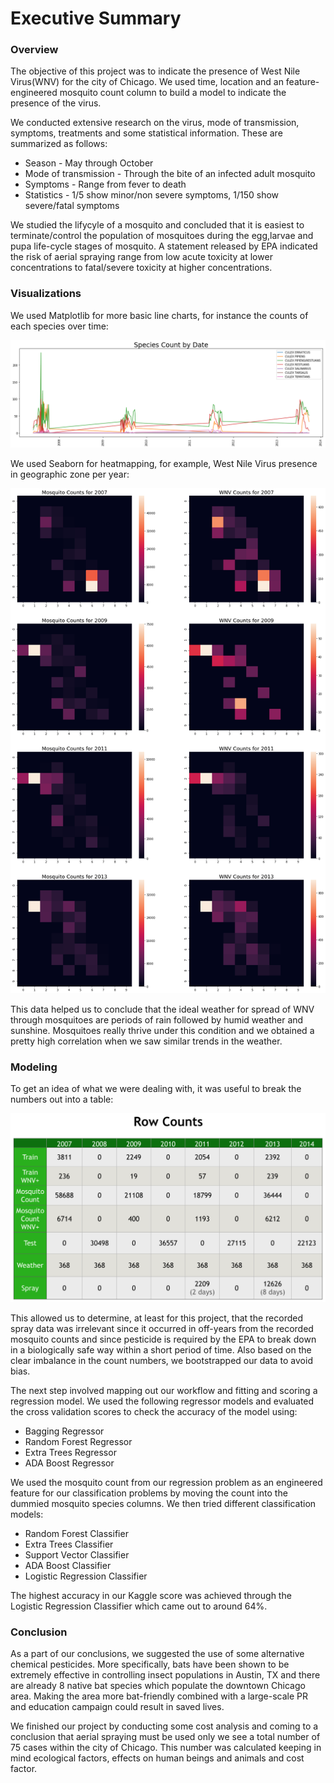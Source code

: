 # Executive Summary

### Overview

<p>The objective of this project was to indicate the presence of West Nile Virus(WNV) for the city of Chicago. We used time, location and an feature-engineered mosquito count column to build a model to indicate the presence of the virus.</p>

<p>We conducted extensive research on the virus, mode of transmission, symptoms, treatments and some statistical information. These are summarized as follows:</p>

<ul>
    <li>Season - May through October</li>
    <li>Mode of transmission - Through the bite of an infected adult mosquito</li>
    <li>Symptoms             - Range from fever to death</li>
    <li>Statistics           - 1/5   show minor/non severe symptoms, 1/150 show severe/fatal symptoms</li>
</ul>

<p>We studied the lifycyle of a mosquito and concluded that it is easiest to terminate/control the population of mosquitoes during the egg,larvae and pupa life-cycle stages of mosquito. A statement released by EPA indicated the risk of aerial spraying range from low acute toxicity at lower concentrations to fatal/severe toxicity at higher concentrations.</p>

### Visualizations

<p>We used Matplotlib for more basic line charts, for instance the counts of each species over time:</p>

<p><img src="./images/species_count.png" /></p>

<p>We used Seaborn for heatmapping, for example, West Nile Virus presence in geographic zone per year:</p>

<p><img src="./images/mosquito_wnv_counts_2011-13.png" /></p>

<p>This data helped us to conclude that the ideal weather for spread of WNV through mosquitoes are periods of rain followed by humid weather and sunshine. Mosquitoes really thrive under this condition and we obtained a pretty high correlation when we saw similar trends in the weather.</p>

### Modeling

<p>To get an idea of what we were dealing with, it was useful to break the numbers out into a table:</p>

<p><img src="./images/row_counts.png" /></p>

<p>This allowed us to determine, at least for this project, that the recorded spray data was irrelevant since it occurred in off-years from the recorded mosquito counts and since pesticide is required by the EPA to break down in a biologically safe way within a short period of time. Also based on the clear imbalance in the count numbers, we bootstrapped our data to avoid bias.</p>

<p>The next step involved mapping out our workflow and fitting and scoring a regression model. We used the following regressor models and evaluated the cross validation scores to check the accuracy of the model using:</p>

<ul>
   <li>Bagging Regressor</li>
   <li>Random Forest Regressor</li>
   <li>Extra Trees Regressor</li>
   <li>ADA Boost Regressor</li>
</ul>

<p>We used the mosquito count from our regression problem as an engineered feature for our classification problems by moving the count into the dummied mosquito species columns. We then tried different classification models:</p>

<ul>
   <li>Random Forest Classifier
   <li>Extra Trees Classifier
   <li>Support Vector Classifier
   <li>ADA Boost Classifier
   <li>Logistic Regression Classifier
</ul>

<p>The highest accuracy in our Kaggle score was achieved through the Logistic Regression Classifier which came out to around 64%.</p>

### Conclusion

<p>As a part of our conclusions, we suggested the use of some alternative chemical pesticides. More specifically, bats have been shown to be extremely effective in controlling insect populations in Austin, TX and there are already 8 native bat species which populate the downtown Chicago area. Making the area more bat-friendly combined with a large-scale PR and education campaign could result in saved lives.</p>

<p>We finished our project by conducting some cost analysis and coming to a conclusion that aerial spraying must be used only we see a total number of 75 cases within the city of Chicago. This number was calculated keeping in mind ecological factors, effects on human beings and animals and cost factor.</p>